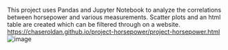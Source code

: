 This project uses Pandas and Jupyter Notebook to analyze the correlations between horsepower and various measurements. Scatter plots and an html table are created which can be filtered through on a website.
https://chaseroldan.github.io/project-horsepower/project-horsepower.html
![image](https://user-images.githubusercontent.com/61606603/137555243-38464c63-c9ae-42d7-aac5-44ce1119025b.png)
